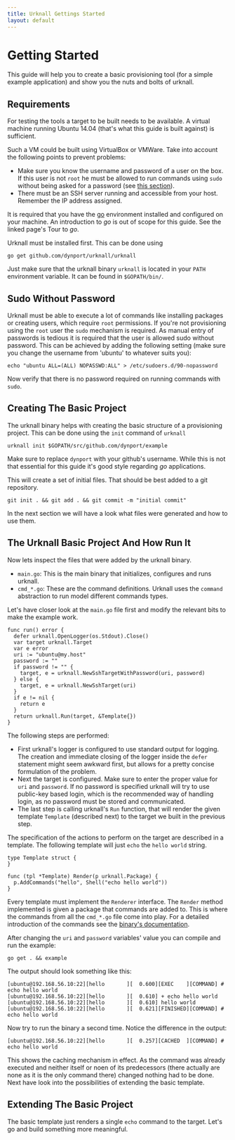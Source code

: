 ```yaml
---
title: Urknall Gettings Started
layout: default
---
```



# Getting Started

This guide will help you to create a basic provisioning tool (for a simple
example application) and show you the nuts and bolts of urknall.


## Requirements

For testing the tools a target to be built needs to be available. A virtual
machine running Ubuntu 14.04 (that's what this guide is built against) is
sufficient.

Such a VM could be built using VirtualBox or VMWare. Take into account the
following points to prevent problems:

* Make sure you know the username and password of a user on the box. If this
  user is not `root` he must be allowed to run commands using `sudo` without
  being asked for a password (see [this section](#sudo)).
* There must be an SSH server running and accessible from your host. Remember
  the IP address assigned.

It is required that you have the [go](http://www.golang.org) environment
installed and configured on your machine. An introduction to _go_ is out of
scope for this guide. See the linked page's Tour to _go_.

Urknall must be installed first. This can be done using

	go get github.com/dynport/urknall/urknall

Just make sure that the urknall binary `urknall` is located in your `PATH`
environment variable. It can be found in `$GOPATH/bin/`.


## <a name="sudo"></a> Sudo Without Password

Urknall must be able to execute a lot of commands like installing packages or
creating users, which require `root` permissions. If you're not provisioning
using the `root` user the `sudo` mechanism is required. As manual entry of
passwords is tedious it is required that the user is allowed sudo without
password. This can be achieved by adding the following setting (make sure you
change the username from 'ubuntu' to whatever suits you):

	echo "ubuntu ALL=(ALL) NOPASSWD:ALL" > /etc/sudoers.d/90-nopassword

Now verify that there is no password required on running commands with `sudo`.


## Creating The Basic Project

The urknall binary helps with creating the basic structure of a provisioning
project. This can be done using the `init` command of `urknall`

	urknall init $GOPATH/src/github.com/dynport/example

Make sure to replace `dynport` with your github's username. While this is not
that essential for this guide it's good style regarding _go_ applications.

This will create a set of initial files. That should be best added to a git
repository.

	git init . && git add . && git commit -m "initial commit"

In the next section we will have a look what files were generated and how to
use them.


## The Urknall Basic Project And How Run It

Now lets inspect the files that were added by the urknall binary.

* `main.go`: This is the main binary that initializes, configures and runs
             urknall.
* `cmd_*.go`: These are the command definitions. Urknall uses the `command`
              abstraction to run model different commands types.

Let's have closer look at the `main.go` file first and modify the relevant bits
to make the example work.

<pre><code class="language-golang">func run() error {
  defer urknall.OpenLogger(os.Stdout).Close()
  var target urknall.Target
  var e error
  uri := "ubuntu@my.host"
  password := ""
  if password != "" {
    target, e = urknall.NewSshTargetWithPassword(uri, password)
  } else {
    target, e = urknall.NewSshTarget(uri)
  }
  if e != nil {
    return e
  }
  return urknall.Run(target, &Template{})
}</code></pre>

The following steps are performed:

* First urknall's logger is configured to use standard output for logging. The
  creation and immediate closing of the logger inside the `defer` statement
  might seem awkward first, but allows for a pretty concise formulation of the
  problem.
* Next the target is configured. Make sure to enter the proper value for `uri`
  and `password`. If no password is specified urknall will try to use
  public-key based login, which is the recommended way of handling login, as no
  password must be stored and communicated.
* The last step is calling urknall's `Run` function, that will render the given
  template `Template` (described next) to the target we built in the previous
  step.

The specification of the actions to perform on the target are described in a
template. The following template will just `echo` the `hello world` string.

<pre><code class="language-golang">type Template struct {
}

func (tpl *Template) Render(p urknall.Package) {
  p.AddCommands("hello", Shell("echo hello world"))
}</code></pre>

Every template must implement the `Renderer` interface. The `Render` method
implemented is given a package that commands are added to. This is where the
commands from all the `cmd_*.go` file come into play. For a detailed
introduction of the commands see the [binary's documentation](/docs/binary).

After changing the `uri` and `password` variables' value you can compile and
run the example:

	go get . && example

The output should look something like this:

	[ubuntu@192.168.56.10:22][hello       ][  0.600][EXEC    ][COMMAND] # echo hello world
	[ubuntu@192.168.56.10:22][hello       ][  0.610] + echo hello world
	[ubuntu@192.168.56.10:22][hello       ][  0.610] hello world
	[ubuntu@192.168.56.10:22][hello       ][  0.621][FINISHED][COMMAND] # echo hello world

Now try to run the binary a second time. Notice the difference in the output:

	[ubuntu@192.168.56.10:22][hello       ][  0.257][CACHED  ][COMMAND] # echo hello world

This shows the caching mechanism in effect. As the command was already executed
and neither itself or noen of its predecessors (there actually are none as it
is the only command there) changed nothing had to be done. Next have look into
the possibilities of extending the basic template.


## Extending The Basic Project

The basic template just renders a single `echo` command to the target. Let's go
and build something more meaningful.
